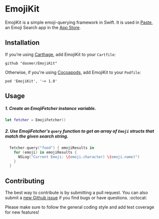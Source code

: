 # EmojiKit
EmojiKit is a simple emoji-querying framework in Swift. It is used in [Paste](https://github.com/dasmer/Paste), an Emoji Search app in the [App Store](https://itunes.apple.com/us/app/paste-emoji-search/id1070640289).

Installation
------------
If you’re using [Carthage](http://github.com/Carthage/Carthage), add EmojiKit to your `Cartfile`:
```
github "dasmer/EmojiKit"
```

Otherwise, if you're using [Cocoapods](http://cocoapods.org), add EmojiKit to your `Podfile`:
```
pod 'EmojiKit', '~> 1.0'
```

Usage
-----
##### 1. Create an EmojiFetcher instance variable.

```swift
let fetcher = EmojiFetcher()
```

##### 2. Use EmojiFetcher's `query` function to get an array of `Emoji` structs that match the given search string.

```swift
  fetcher.query("food") { emojiResults in
    for (emoji) in emojiResults {
      NSLog("Current Emoji: \(emoji.character) \(emoji.name)")
    }
  }
```

Contributing
------------

The best way to contribute is by submitting a pull request. You can also submit a [new Github issue](https://github.com/dasmer/EmojiKit/issues/new) if you find bugs or have questions. :octocat:

Please make sure to follow the general coding style and add test coverage for new features!
